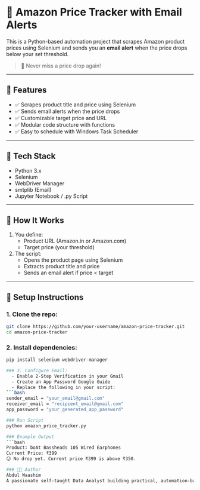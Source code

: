 # 🛒 Amazon Price Tracker with Email Alerts

This is a Python-based automation project that scrapes Amazon product prices using Selenium and sends you an **email alert** when the price drops below your set threshold.

> 🔔 Never miss a price drop again!

---

## 📌 Features

- ✅ Scrapes product title and price using Selenium
- ✅ Sends email alerts when the price drops
- ✅ Customizable target price and URL
- ✅ Modular code structure with functions
- ✅ Easy to schedule with Windows Task Scheduler

---

## 🚀 Tech Stack

- Python 3.x
- Selenium
- WebDriver Manager
- smtplib (Email)
- Jupyter Notebook / .py Script

---

## 🧠 How It Works

1. You define:
   - Product URL (Amazon.in or Amazon.com)
   - Target price (your threshold)
2. The script:
   - Opens the product page using Selenium
   - Extracts product title and price
   - Sends an email alert if price < target

---

## 🔧 Setup Instructions

### 1. Clone the repo:
```bash
git clone https://github.com/your-username/amazon-price-tracker.git
cd amazon-price-tracker
```

### 2. Install dependencies:

```bash
pip install selenium webdriver-manager

### 3. Configure Email:
  - Enable 2-Step Verification in your Gmail
  - Create an App Password Google Guide
  - Replace the following in your script:
```bash
sender_email = "your_email@gmail.com"
receiver_email = "recipient_email@gmail.com"
app_password = "your_generated_app_password"

### Run Script
python amazon_price_tracker.py

### Example Output
```bash
Product: boAt Bassheads 105 Wired Earphones
Current Price: ₹399
😕 No drop yet. Current price ₹399 is above ₹350.

### 👨‍💻 Author
Abdul Waashim
A passionate self-taught Data Analyst building practical, automation-based Python projects.

